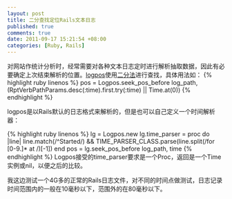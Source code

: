 ```yaml
---
layout: post
title: 二分查找定位Rails文本日志
published: true
comments: true
date: 2011-09-17 15:21:54 +08:00
categories: [Ruby, Rails]
---
```


对网站作统计分析时，经常需要对各种文本日志定时进行解析抽取数据，因此有必要确定上次结束解析的位置。[logpos](http://github.com/mvj3/logpos)使用[二分法](http://en.wikipedia.org/wiki/Binary_search_algorithm)进行查找，具体用法如：
{% highlight ruby linenos %}
pos = Logpos.seek_pos_before log_path, (RptVerbPathParams.desc(:time).first.try(:time) || Time.at(0))
{% endhighlight %}

logpos是以Rails默认的日志格式来解析的，但是也可以自己定义一个时间解析器：

{% highlight ruby linenos %}
lg = Logpos.new
lg.time_parser = proc do |line|
  line.match(/^Started/) && TIME_PARSER_CLASS.parse(line.split(/for [0-9\.]* at /)[-1])
end
pos = lg.seek_pos_before log_path, time
{% endhighlight %}
Logpos接受的time_parser要求是一个Proc，返回是一个Time实例或nil，以便之后的比较。

我这边测试一个4G多的正常的Rails日志文件，对不同的时间点做测试，日志记录时间范围内的一般在10毫秒以下，范围外的在80毫秒以下。
